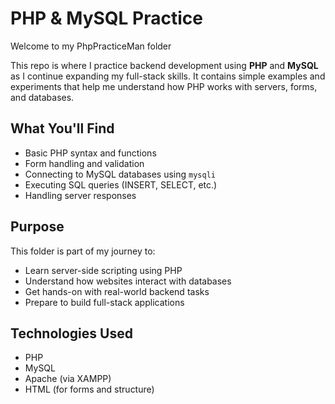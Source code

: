 # PHP & MySQL Practice 

Welcome to my PhpPracticeMan folder

This repo is where I practice backend development using **PHP** and **MySQL** as I continue expanding my full-stack skills. It contains simple examples and experiments that help me understand how PHP works with servers, forms, and databases.

## What You'll Find

- Basic PHP syntax and functions
- Form handling and validation
- Connecting to MySQL databases using `mysqli`
- Executing SQL queries (INSERT, SELECT, etc.)
- Handling server responses

## Purpose

This folder is part of my journey to:
- Learn server-side scripting using PHP
- Understand how websites interact with databases
- Get hands-on with real-world backend tasks
- Prepare to build full-stack applications

## Technologies Used

- PHP 
- MySQL
- Apache (via XAMPP)
- HTML (for forms and structure)
